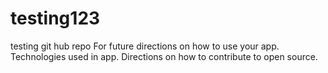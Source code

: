 # testing123
testing git hub repo
For future directions on how to use your app.
Technologies used in app.
Directions on how to contribute to open source.
